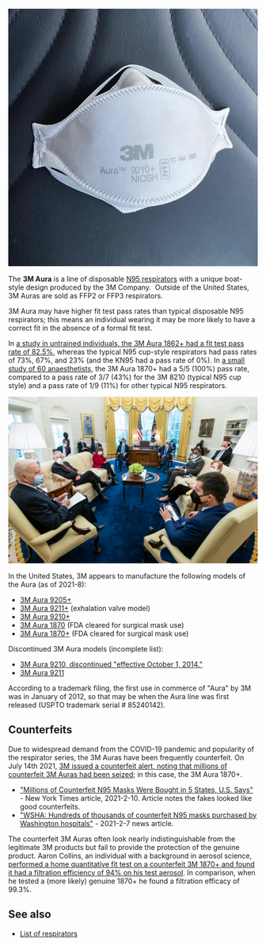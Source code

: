 ![A 3M Aura 9210+ N95. The 3M Auras are packaged flat before use; picture is of a 3M Aura after being fit to a face. ](media/3m-aura-9210-plus-after-use.jpeg)

The **3M Aura** is a line of disposable [N95 respirators](/List_of_respirators) with a unique boat-style design produced by the 3M Company.  Outside of the United States, 3M Auras are sold as FFP2 or FFP3 respirators.

3M Aura may have higher fit test pass rates than typical disposable N95 respirators; this means an individual wearing it may be more likely to have a correct fit in the absence of a formal fit test.

In [a study in untrained individuals, the 3M Aura 1862+ had a fit test pass rate of 82.5%](https://openres.ersjournals.com/content/6/4/00581-2020), whereas the typical N95 cup-style respirators had pass rates of 73%, 67%, and 23% (and the KN95 had a pass rate of 0%). In [a small study of 60 anaesthetists](https://asapublicaccess.s3-ap-southeast-2.amazonaws.com/AustralianAnaesthetist/Feature_Fittesting.pdf), the 3M Aura 1870+ had a 5/5 (100%) pass rate, compared to a pass rate of 3/7 (43%) for the 3M 8210 (typical N95 cup style) and a pass rate of 1/9 (11%) for other typical N95 respirators.

![Individuals wearing 3M Auras while meeting in the Oval Office during the COVID-19 pandemic. Photo 2021-4-19, [US government work](https://www.usa.gov/government-works) (public domain).](media/white-house-2021-4-19-3m-aura.jpg)

In the United States, 3M appears to manufacture the following models of the Aura (as of 2021-8):

-   [3M Aura 9205+](https://www.3m.com/3M/en_US/p/d/v101146024/)
-   [3M Aura 9211+](https://www.3m.co.id/3M/en_ID/p/d/v000125629/) (exhalation valve model)
-   [3M Aura 9210+](https://www.3m.co.id/3M/en_ID/p/d/v000125628/)
-   [3M Aura 1870](https://www.3m.co.id/3M/en_ID/p/d/v000057785/) (FDA cleared for surgical mask use)
-   [3M Aura 1870+](https://www.3m.co.id/3M/en_ID/p/d/v000125630/) (FDA cleared for surgical mask use)

Discontinued 3M Aura models (incomplete list):

-   [3M Aura 9210, discontinued "effective October 1, 2014."](https://www.3m.com/3M/en_US/p/d/v000057772/)
-   [3M Aura 9211](https://www.3m.com/3M/en_US/p/d/v000585713/1/)

According to a trademark filing, the first use in commerce of "Aura" by 3M was in January of 2012, so that may be when the Aura line was first released (USPTO trademark serial \# 85240142).

## Counterfeits

Due to widespread demand from the COVID-19 pandemic and popularity of the respirator series, the 3M Auras have been frequently counterfeit. On July 14th 2021, [3M issued a counterfeit alert, noting that millions of counterfeit 3M Auras had been seized](https://multimedia.3m.com/mws/media/1934748O/3m-counterfeit-communication-letter.pdf); in this case, the 3M Aura 1870+.

-   ["Millions of Counterfeit N95 Masks Were Bought in 5 States, U.S. Says"](https://www.nytimes.com/2021/02/10/us/n95-mask-fraud-investigation.html) - New York Times article, 2021-2-10. Article notes the fakes looked like good counterfeits.
-   ["WSHA: Hundreds of thousands of counterfeit N95 masks purchased by Washington hospitals"](https://komonews.com/news/local/wsha-hundreds-of-thousands-of-counterfeit-n95-masks-purchased-by-washington-hospitals?fbclid=IwAR1iAu3gOzDR-CUfHX-n1ciZLLAawbSysq61zAR-t2nNeH8wnxArzCrJkdg) - 2021-2-7 news article.

The counterfeit 3M Auras often look nearly indistinguishable from the legitimate 3M products but fail to provide the protection of the genuine product. Aaron Collins, an individual with a background in aerosol science, [performed a home quantitative fit test on a counterfeit 3M 1870+ and found it had a filtration efficiency of 94% on his test aerosol](https://docs.google.com/spreadsheets/d/1M0mdNLpTWEGcluK6hh5LjjcFixwmOG853Ff45d3O-L0/edit#gid=1976839763). In comparison, when he tested a (more likely) genuine 1870+ he found a filtration efficacy of 99.3%.

## See also

-   [List of respirators](/List_of_respirators)
